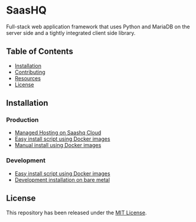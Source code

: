 # SaasHQ


Full-stack web application framework that uses Python and MariaDB on the server side and a tightly integrated client side library. 

## Table of Contents
* [Installation](#installation)
* [Contributing](#contributing)
* [Resources](#resources)
* [License](#license)

## Installation

### Production
* [Managed Hosting on Saashq Cloud](https://saashqcloud.com/)
* [Easy install script using Docker images](https://github.com/saashqdev/wrench/tree/develop#easy-install-script)
* [Manual install using Docker images](https://github.com/saashqdev/saashq_docker)

### Development
* [Easy install script using Docker images](https://github.com/saashqdev/wrench/tree/develop#easy-install-script)
* [Development installation on bare metal](https://saashqframework.com/docs/user/en/installation)


## License
This repository has been released under the [MIT License](LICENSE).
